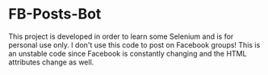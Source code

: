 # FB-Posts-Bot

This project is developed in order to learn some Selenium and is for personal use only.
I don't use this code to post on Facebook groups!
This is an unstable code since Facebook is constantly changing and the
HTML attributes change as well.
 

